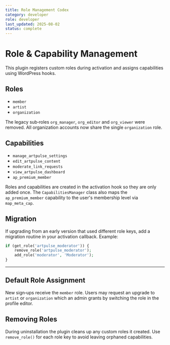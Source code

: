 ```yaml
---
title: Role Management Codex
category: developer
role: developer
last_updated: 2025-08-02
status: complete
---
```


# Role & Capability Management

This plugin registers custom roles during activation and assigns capabilities using WordPress hooks.

## Roles

- `member`
- `artist`
- `organization`

The legacy sub‑roles `org_manager`, `org_editor` and `org_viewer` were removed.
All organization accounts now share the single `organization` role.

## Capabilities

- `manage_artpulse_settings`
- `edit_artpulse_content`
- `moderate_link_requests`
- `view_artpulse_dashboard`
- `ap_premium_member`

Roles and capabilities are created in the activation hook so they are only added once. The `CapabilitiesManager` class also maps the `ap_premium_member` capability to the user's membership level via `map_meta_cap`.

## Migration

If upgrading from an early version that used different role keys, add a migration routine in your activation callback. Example:

```php
if (get_role('artpulse_moderator')) {
    remove_role('artpulse_moderator');
    add_role('moderator', 'Moderator');
}
```

***

## Default Role Assignment

New sign‑ups receive the `member` role. Users may request an upgrade to
`artist` or `organization` which an admin grants by switching the role in the
profile editor.

## Removing Roles

During uninstallation the plugin cleans up any custom roles it created. Use
`remove_role()` for each role key to avoid leaving orphaned capabilities.
